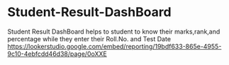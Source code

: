 # Student-Result-DashBoard
Student Result DashBoard helps to student to know their marks,rank,and percentage while they enter their Roll.No. and Test Date
https://lookerstudio.google.com/embed/reporting/19bdf633-865e-4955-9c10-4ebfcdd46d38/page/0oXXE
